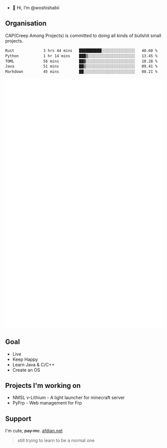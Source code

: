 - 👋 Hi, I’m @woshishabii

## Organisation

CAP(Creep Among Projects) is committed to doing all kinds of bullshit small projects.

<!--START_SECTION:waka-->

```txt
Rust             3 hrs 44 mins   ██████████░░░░░░░░░░░░░░░   40.60 %
Python           1 hr 14 mins    ███▒░░░░░░░░░░░░░░░░░░░░░   13.45 %
TOML             56 mins         ██▓░░░░░░░░░░░░░░░░░░░░░░   10.28 %
Java             51 mins         ██▒░░░░░░░░░░░░░░░░░░░░░░   09.41 %
Markdown         45 mins         ██░░░░░░░░░░░░░░░░░░░░░░░   08.21 %
```

<!--END_SECTION:waka-->

![card](https://github.com/woshishabii/netease-cloud-music-card/blob/main/card.svg)

## Goal
- Live
- Keep Happy
- Learn Java & C/C++
- Create an OS

## Projects I'm working on

- NMSL v-Lithium - A light launcher for minecraft server
- PyFrp - Web management for Frp


## Support
I'm cute, ~~pay me~~.
[afdian.net](https://afdian.net/a/woshishabi)

> still trying to learn to be a normal one

<!---
woshishabii/woshishabii is a ✨ special ✨ repository because its `README.md` (this file) appears on your GitHub profile.
You can click the Preview link to take a look at your changes.
--->
